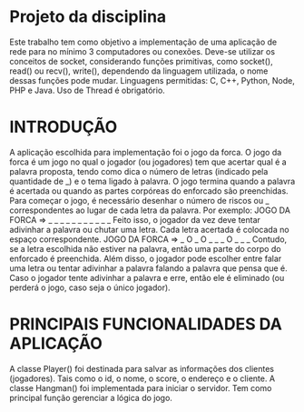 # Projeto da disciplina
Este trabalho tem como objetivo a implementação de uma aplicação de rede para no mínimo 3 computadores ou conexões. Deve-se utilizar os conceitos de socket, considerando funções primitivas, como socket(), read() ou recv(), write(), dependendo da linguagem utilizada, o nome dessas funções pode mudar. Linguagens permitidas: C, C++, Python, Node, PHP e Java. Uso de Thread é obrigatório.

# INTRODUÇÃO
A aplicação escolhida para implementação foi o jogo da forca. O jogo da forca é um jogo no qual o jogador (ou jogadores) tem que acertar qual é a palavra proposta, tendo como dica o número de letras (indicado pela quantidade de _) e o tema ligado à palavra. O jogo termina quando a palavra é acertada ou quando as partes corpóreas do enforcado são preenchidas.
	Para começar o jogo, é necessário desenhar o número de riscos ou _ correspondentes ao lugar de cada letra da palavra. Por exemplo:
JOGO DA FORCA => _ _ _ _   _ _   _ _ _ _ _
	Feito isso, o jogador da vez deve tentar adivinhar a palavra ou chutar uma letra. Cada letra acertada é colocada no espaço correspondente.
	JOGO DA FORCA => _ O _ O   _ _   _ O _ _ _
	Contudo, se a letra escolhida não estiver na palavra, então uma parte do corpo do enforcado é preenchida. Além disso, o jogador pode escolher entre falar uma letra ou tentar adivinhar a palavra falando a palavra que pensa que é. Caso o jogador tente adivinhar a palavra  e erre, então ele é eliminado (ou perderá o jogo, caso seja o único jogador).

# PRINCIPAIS FUNCIONALIDADES DA APLICAÇÃO
A classe Player() foi destinada para salvar as informações dos clientes (jogadores). Tais como o id, o nome, o score, o endereço e o cliente.
A classe Hangman() foi implementada para iniciar o servidor. Tem como principal função gerenciar a lógica do jogo.

